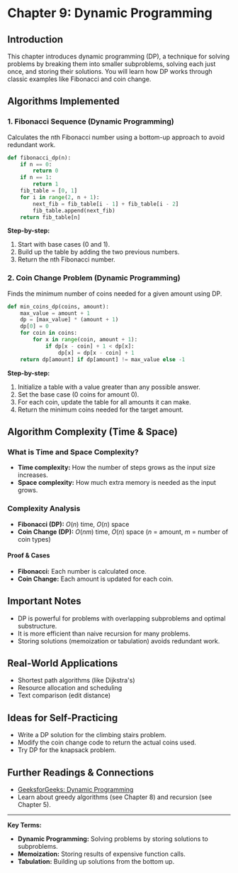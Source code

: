 # Chapter 9: Dynamic Programming

## Introduction
This chapter introduces dynamic programming (DP), a technique for solving problems by breaking them into smaller subproblems, solving each just once, and storing their solutions. You will learn how DP works through classic examples like Fibonacci and coin change.

## Algorithms Implemented

### 1. Fibonacci Sequence (Dynamic Programming)
Calculates the nth Fibonacci number using a bottom-up approach to avoid redundant work.
```python
def fibonacci_dp(n):
    if n == 0:
        return 0
    if n == 1:
        return 1
    fib_table = [0, 1]
    for i in range(2, n + 1):
        next_fib = fib_table[i - 1] + fib_table[i - 2]
        fib_table.append(next_fib)
    return fib_table[n]
```
**Step-by-step:**
1. Start with base cases (0 and 1).
2. Build up the table by adding the two previous numbers.
3. Return the nth Fibonacci number.

### 2. Coin Change Problem (Dynamic Programming)
Finds the minimum number of coins needed for a given amount using DP.
```python
def min_coins_dp(coins, amount):
    max_value = amount + 1
    dp = [max_value] * (amount + 1)
    dp[0] = 0
    for coin in coins:
        for x in range(coin, amount + 1):
            if dp[x - coin] + 1 < dp[x]:
                dp[x] = dp[x - coin] + 1
    return dp[amount] if dp[amount] != max_value else -1
```
**Step-by-step:**
1. Initialize a table with a value greater than any possible answer.
2. Set the base case (0 coins for amount 0).
3. For each coin, update the table for all amounts it can make.
4. Return the minimum coins needed for the target amount.

## Algorithm Complexity (Time & Space)

### What is Time and Space Complexity?
- **Time complexity:** How the number of steps grows as the input size increases.
- **Space complexity:** How much extra memory is needed as the input grows.

### Complexity Analysis
- **Fibonacci (DP):** $O(n)$ time, $O(n)$ space
- **Coin Change (DP):** $O(nm)$ time, $O(n)$ space ($n$ = amount, $m$ = number of coin types)

#### Proof & Cases
- **Fibonacci:** Each number is calculated once.
- **Coin Change:** Each amount is updated for each coin.

## Important Notes
- DP is powerful for problems with overlapping subproblems and optimal substructure.
- It is more efficient than naive recursion for many problems.
- Storing solutions (memoization or tabulation) avoids redundant work.

## Real-World Applications
- Shortest path algorithms (like Dijkstra's)
- Resource allocation and scheduling
- Text comparison (edit distance)

## Ideas for Self-Practicing
- Write a DP solution for the climbing stairs problem.
- Modify the coin change code to return the actual coins used.
- Try DP for the knapsack problem.

## Further Readings & Connections
- [GeeksforGeeks: Dynamic Programming](https://www.geeksforgeeks.org/dynamic-programming/)
- Learn about greedy algorithms (see Chapter 8) and recursion (see Chapter 5).

---
**Key Terms:**
- **Dynamic Programming:** Solving problems by storing solutions to subproblems.
- **Memoization:** Storing results of expensive function calls.
- **Tabulation:** Building up solutions from the bottom up. 